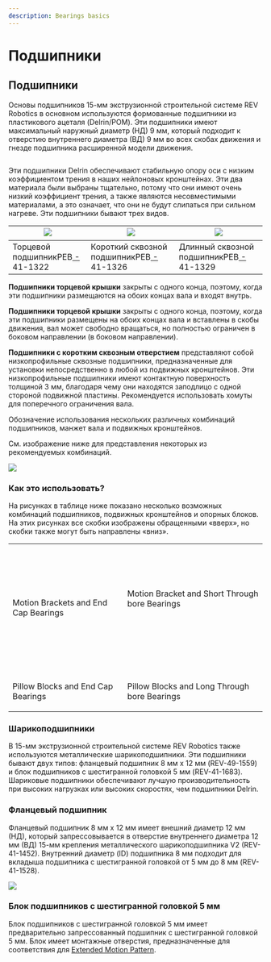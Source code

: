 ```yaml
---
description: Bearings basics
---
```


# Подшипники

## Подшипники

Основы подшипников 15-мм экструзионной строительной системе REV Robotics в основном используются формованные подшипники из пластикового ацеталя (Delrin/POM). Эти подшипники имеют максимальный наружный диаметр (НД) 9 мм, который подходит к отверстию внутреннего диаметра (ВД) 9 мм во всех скобах движения и гнезде подшипника расширенной модели движения.

<figure><img src="https://2589213514-files.gitbook.io/~/files/v0/b/gitbook-legacy-files/o/assets%2F-M5yw0n8IneF5-9ybLjT%2F-Mkxkzj3VzHTqtybzWsQ%2F-Mkxmv2od9A657KZNo4a%2Fplastic%20bearing%20in%20a%20motion%20bracket.png?alt=media&#x26;token=213fee9a-7682-44ce-ae7f-914da4ecc1e0" alt=""><figcaption></figcaption></figure>

Эти подшипники Delrin обеспечивают стабильную опору оси с низким коэффициентом трения в наших нейлоновых кронштейнах. Эти два материала были выбраны тщательно, потому что они имеют очень низкий коэффициент трения, а также являются несовместимыми материалами, а это означает, что они не будут слипаться при сильном нагреве. Эти подшипники бывают трех видов.



| ​![](https://2589213514-files.gitbook.io/\~/files/v0/b/gitbook-legacy-files/o/assets%2F-M5yw0n8IneF5-9ybLjT%2F-MlCIFUwCJBl2HISGNZs%2F-MlCL949NGGb6ZaGIOUF%2Fend%20cap%20bearing%20REV-41-1322%20-%20screen%20shot.png?alt=media\&token=681fccb5-80eb-4219-a962-afa37e0cf610)​ | ​![](https://2589213514-files.gitbook.io/\~/files/v0/b/gitbook-legacy-files/o/assets%2F-M5yw0n8IneF5-9ybLjT%2F-MlCIFUwCJBl2HISGNZs%2F-MlCLCfizWXskf8U7XBZ%2FShort%20Through-bore%20Bearing%20REV-41-1326%20-%20screen%20shot.png?alt=media\&token=118c860d-6805-4aa0-9934-0d3388d942b2)​ | ​![](https://2589213514-files.gitbook.io/\~/files/v0/b/gitbook-legacy-files/o/assets%2F-M5yw0n8IneF5-9ybLjT%2F-MlCIFUwCJBl2HISGNZs%2F-MlCLGTvVNkC\_1HO6Cb-%2FLong%20Through-Bore%20Bearing%20REV-41-1329%20-%20screen%20shot.png?alt=media\&token=672485f3-38b4-4735-9ba1-2548f76e5607)​ |
| ----------------------------------------------------------------------------------------------------------------------------------------------------------------------------------------------------------------------------------------------------------------------------- | ---------------------------------------------------------------------------------------------------------------------------------------------------------------------------------------------------------------------------------------------------------------------------------------- | ---------------------------------------------------------------------------------------------------------------------------------------------------------------------------------------------------------------------------------------------------------------------------------------- |
| Торцевой подшипник​РЕВ[ - ](https://www.revrobotics.com/rev-41-1322/)41-1322                                                                                                                                                                                                  | Короткий сквозной подшипник​РЕВ[ - ](https://www.revrobotics.com/rev-41-1326/)41-1326                                                                                                                                                                                                    | Длинный сквозной подшипник​РЕВ[ - ](https://www.revrobotics.com/rev-41-1329/)41-1329                                                                                                                                                                                                     |

**Подшипники торцевой крышки** закрыты с одного конца, поэтому, когда эти подшипники размещаются на обоих концах вала и входят внутрь.

**Подшипники торцевой крышки** закрыты с одного конца, поэтому, когда эти подшипники размещены на обоих концах вала и вставлены в скобы движения, вал может свободно вращаться, но полностью ограничен в боковом направлении (в боковом направлении).

**Подшипники с коротким сквозным отверстием** представляют собой низкопрофильные сквозные подшипники, предназначенные для установки непосредственно в любой из подвижных кронштейнов. Эти низкопрофильные подшипники имеют контактную поверхность толщиной 3 мм, благодаря чему они находятся заподлицо с одной стороной подвижной пластины. Рекомендуется использовать хомуты для поперечного ограничения вала.

Обозначение использования нескольких различных комбинаций подшипников, манжет вала и подвижных кронштейнов.

&#x20;См. изображение ниже для представления некоторых из рекомендуемых комбинаций.

![](https://2589213514-files.gitbook.io/\~/files/v0/b/gitbook-legacy-files/o/assets%2F-M5yw0n8IneF5-9ybLjT%2F-MlCLQgDzCiBpglVv2vu%2F-MlCLkL1xnXwOPVwocfK%2Fbearing%20assembly%20recommendations.png?alt=media\&token=88829970-5afa-4da6-ae43-bf60c7471714)

### Как  это использовать?

На рисунках в таблице ниже показано несколько возможных комбинаций подшипников, подвижных кронштейнов и опорных блоков. На этих рисунках все скобки изображены обращенными «вверх», но скобки также могут быть направлены «вниз».

|                                                                                                                                                                                                                                                                                                                                                    |                                                                                                                                                                                                                                                                                                                                                        |
| -------------------------------------------------------------------------------------------------------------------------------------------------------------------------------------------------------------------------------------------------------------------------------------------------------------------------------------------------- | ------------------------------------------------------------------------------------------------------------------------------------------------------------------------------------------------------------------------------------------------------------------------------------------------------------------------------------------------------ |
| <p>​</p><p><img src="https://2589213514-files.gitbook.io/~/files/v0/b/gitbook-x-prod.appspot.com/o/spaces%2FH9K1InCLC1ZxIkdPJt31%2Fuploads%2FulmXbl9D67ww1HWGOY5u%2Fmotionbracket-endcapbearing.png?alt=media&#x26;token=c50b8d52-f304-47a3-80c2-8fc7043a5cf4" alt="" data-size="original"></p><p>​</p><p>Motion Brackets and End Cap Bearings</p> | <p>​</p><p><img src="https://2589213514-files.gitbook.io/~/files/v0/b/gitbook-x-prod.appspot.com/o/spaces%2FH9K1InCLC1ZxIkdPJt31%2Fuploads%2Fc3o2owZ4gmTGf2QwpyPg%2FShortBearingWithMotionBracket.png?alt=media&#x26;token=5085fae8-7c3c-47ea-8e46-4d1f14d6fab6" alt="" data-size="original"></p><p>Motion Bracket and Short Through bore Bearings</p> |
| <p>​</p><p><img src="https://2589213514-files.gitbook.io/~/files/v0/b/gitbook-x-prod.appspot.com/o/spaces%2FH9K1InCLC1ZxIkdPJt31%2Fuploads%2FxY8tAIBm4oUgXgeD0lyt%2FPillowBlockWithEndCap.png?alt=media&#x26;token=c4f4dfcf-1c33-4da1-a665-668f2983545c" alt="" data-size="original"></p><p>​</p><p>Pillow Blocks and End Cap Bearings</p>         | <p>​</p><p><img src="https://2589213514-files.gitbook.io/~/files/v0/b/gitbook-x-prod.appspot.com/o/spaces%2FH9K1InCLC1ZxIkdPJt31%2Fuploads%2FQjoClXhG5Hgji0uk96nx%2Fpillowblocklongtbb.svg?alt=media&#x26;token=8f400283-5ac5-407d-8c6c-aab70c0b2171" alt="" data-size="original"></p><p>​</p><p>Pillow Blocks and Long Through bore Bearings</p>      |

### **Шарикоподшипники**

В 15-мм экструзионной строительной системе REV Robotics также используются металлические шарикоподшипники. Эти подшипники бывают двух типов: фланцевый подшипник 8 мм x 12 мм (REV-49-1559) и блок подшипников с шестигранной головкой 5 мм (REV-41-1683). Шариковые подшипники обеспечивают лучшую производительность при высоких нагрузках или высоких скоростях, чем подшипники Delrin.

### Фланцевый подшипник

Фланцевый подшипник 8 мм x 12 мм имеет внешний диаметр 12 мм (НД), который запрессовывается в отверстие внутреннего диаметра 12 мм (ВД) 15-мм крепления металлического шарикоподшипника V2 (REV-41-1452). Внутренний диаметр (ID) подшипника 8 мм подходит для вкладыша подшипника с шестигранной головкой от 5 мм до 8 мм (REV-41-1528).

![](https://2589213514-files.gitbook.io/\~/files/v0/b/gitbook-legacy-files/o/assets%2F-M5yw0n8IneF5-9ybLjT%2F-MD0Qhe4npLHL\_5R9qzY%2F-MD0cnfOBDBcvf2MRbRO%2FREV-41-1452%20Assembly\_Exploded\_Gitbook.svg?alt=media\&token=4a45bd66-9fa5-4b28-a881-1e89818b6f9a)

### **Блок подшипников с шестигранной головкой 5 мм**

Блок подшипников с шестигранной головкой 5 мм имеет предварительно запрессованный подшипник с шестигранной головкой 5 мм. Блок имеет монтажные отверстия, предназначенные для соответствия для [Extended Motion Pattern](https://docs.revrobotics.com/duo-build/building-materials/structure#extended-motion-pattern).
